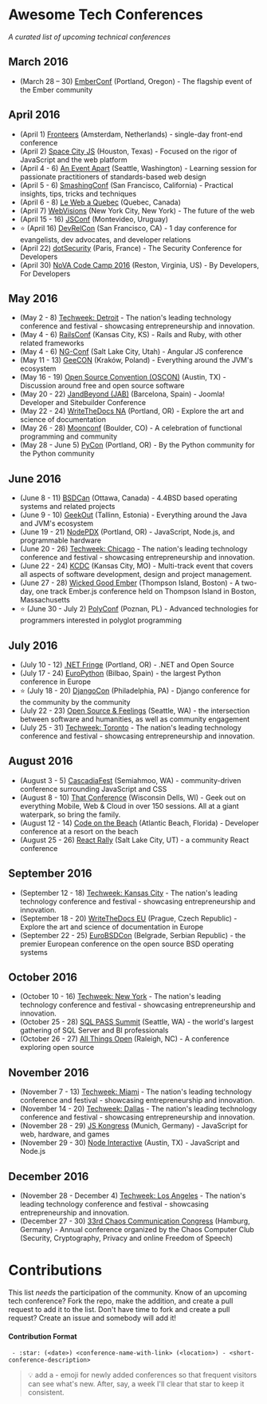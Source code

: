 # Awesome Tech Conferences

*A curated list of upcoming technical conferences*

## March 2016

 - (March 28 – 30) [EmberConf](http://emberconf.com/) (Portland, Oregon) - The flagship event of the Ember community

## April 2016

 - (April 1) [Fronteers](https://fronteers.nl/congres/2016-spring) (Amsterdam, Netherlands) - single-day front-end conference
 - (April 2) [Space City JS](https://fronteers.nl/congres/2016-spring) (Houston, Texas) - Focused on the rigor of JavaScript and the web platform
 - (April 4 - 6) [An Event Apart](http://aneventapart.com/event/seattle-2016) (Seattle, Washington) - Learning session for passionate practitioners of standards-based web design
 - (April 5 - 6) [SmashingConf](http://smashingconf.com/) (San Francisco, California) - Practical insights, tips, tricks and techniques
 - (April 6 - 8) [Le Web a Quebec](http://www.webaquebec.org/) (Quebec, Canada)
 - (April 7) [WebVisions](http://www.webvisionsevent.com/) (New York City, New York) - The future of the web
 - (April 15 - 16) [JSConf](http://www.webvisionsevent.com/) (Montevideo, Uruguay)
 - :star: (April 16) [DevRelCon](http://sf2016.devrel.net) (San Francisco, CA) - 1 day conference for evangelists, dev advocates, and developer relations
 - (April 22) [dotSecurity](http://www.dotsecurity.io/) (Paris, France) - The Security Conference for Developers
 - (April 30) [NoVA Code Camp 2016](http://novacodecamp.org/) (Reston, Virginia, US) - By Developers, For Developers

## May 2016

 - (May 2 - 8) [Techweek: Detroit](http://techweek.com/detroit/) - The nation's leading technology conference and festival - showcasing entrepreneurship and innovation.
 - (May 4 - 6) [RailsConf](http://railsconf.com/) (Kansas City, KS) - Rails and Ruby, with other related frameworks
 - (May 4 - 6) [NG-Conf](https://www.ng-conf.org/#/) (Salt Lake City, Utah) - Angular JS conference
 - (May 11 - 13) [GeeCON](http://2016.geecon.org/) (Kraków, Poland) - Everything around the JVM's ecosystem
 - (May 16 - 19) [Open Source Convention (OSCON)](http://conferences.oreilly.com/oscon/open-source-us) (Austin, TX) - Discussion around free and open source software
 - (May 20 - 22) [JandBeyond (JAB)](http://jandbeyond.org) (Barcelona, Spain) - Joomla! Developer and Sitebuilder Conference
 - (May 22 - 24) [WriteTheDocs NA](http://www.writethedocs.org/conf/na/2016/) (Portland, OR) - Explore the art and science of documentation
 - (May 26 - 28) [Moonconf](http://moonconf.org/) (Boulder, CO) - A celebration of functional programming and community
 - (May 28 - June 5) [PyCon](https://us.pycon.org/2016/) (Portland, OR) - By the Python community for the Python community

## June 2016

 - (June 8 - 11) [BSDCan](https://www.bsdcan.org/2016/) (Ottawa, Canada) - 4.4BSD based operating systems and related projects
 - (June 9 - 10) [GeekOut](http://geekout.ee/) (Tallinn, Estonia) - Everything around the Java and JVM's ecosystem
 - (June 19 - 21) [NodePDX](http://nodepdx.org/) (Portland, OR) - JavaScript, Node.js, and programmable hardware
 - (June 20 - 26) [Techweek: Chicago](http://techweek.com/chicago/) - The nation's leading technology conference and festival - showcasing entrepreneurship and innovation.
 - (June 22 - 24) [KCDC](http://www.kcdc.info/#!/) (Kansas City, MO) - Multi-track event that covers all aspects of software development, design and project management.
 - (June 27 - 28) [Wicked Good Ember](https://wickedgoodember.com/) (Thompson Island, Boston) - A two-day, one track Ember.js conference held on Thompson Island in Boston, Massachusetts
 - :star: (June 30 - July 2) [PolyConf](http://polyconf.com/) (Poznan, PL) - Advanced technologies for programmers interested in polyglot programming

## July 2016

 - (July 10 - 12) [.NET Fringe](http://dotnetfringe.org/) (Portland, OR) - .NET and Open Source
 - (July 17 - 24) [EuroPython](https://ep2016.europython.eu/) (Bilbao, Spain) - the largest Python conference in Europe
 - :star: (July 18 - 20) [DjangoCon](https://2016.djangocon.us/) (Philadelphia, PA) - Django conference for the community by the community
 - (July 22 - 23) [Open Source & Feelings](http://www.osfeels.com/) (Seattle, WA) - the intersection between software and humanities, as well as community engagement
 - (July 25 - 31) [Techweek: Toronto](http://techweek.com/toronto/) - The nation's leading technology conference and festival - showcasing entrepreneurship and innovation.

## August 2016

 - (August 3 - 5) [CascadiaFest](http://2016.cascadiajs.com/) (Semiahmoo, WA) - community-driven conference surrounding JavaScript and CSS
 - (August 8 - 10) [That Conference](https://www.thatconference.com/) (Wisconsin Dells, WI) - Geek out on everything Mobile, Web & Cloud in over 150 sessions. All at a giant waterpark, so bring the family.
 - (August 12 - 14) [Code on the Beach](https://www.codeonthebeach.com/) (Atlantic Beach, Florida) - Developer conference at a resort on the beach
 - (August 25 - 26) [React Rally](http://reactrally.com) (Salt Lake City, UT) - a community React conference

## September 2016

 - (September 12 - 18) [Techweek: Kansas City](http://techweek.com/kansascity/) - The nation's leading technology conference and festival - showcasing entrepreneurship and innovation.
 - (September 18 - 20) [WriteTheDocs EU](http://www.writethedocs.org/conf/eu/2016/) (Prague, Czech Republic) - Explore the art and science of documentation in Europe
 - (September 22 - 25) [EuroBSDCon](https://2016.eurobsdcon.org/) (Belgrade, Serbian Republic) - the premier European conference on the open source BSD operating systems

## October 2016
 - (October 10 - 16) [Techweek: New York](http://techweek.com/newyork/) - The nation's leading technology conference and festival - showcasing entrepreneurship and innovation.
 - (October 25 - 28) [SQL PASS Summit](http://www.sqlpass.org/summit/2016/Welcome.aspx) (Seattle, WA) - the world's largest gathering of SQL Server and BI professionals
 - (October 26 - 27) [All Things Open](http://allthingsopen.org/) (Raleigh, NC) - A conference exploring open source

## November 2016

 - (November 7 - 13) [Techweek: Miami](http://techweek.com/miami/) - The nation's leading technology conference and festival - showcasing entrepreneurship and innovation.
 - (November 14 - 20) [Techweek: Dallas](http://techweek.com/dallas/) - The nation's leading technology conference and festival - showcasing entrepreneurship and innovation.
 - (November 28 - 29) [JS Kongress](http://js-kongress.de/) (Munich, Germany) - JavaScript for web, hardware, and games
 - (November 29 - 30) [Node Interactive](http://events.linuxfoundation.org/events/node-interactive) (Austin, TX) - JavaScript and Node.js

## December 2016
 - (November 28 - December 4) [Techweek: Los Angeles](http://techweek.com/losangeles/) - The nation's leading technology conference and festival - showcasing entrepreneurship and innovation.
 - (December 27 - 30) [33rd Chaos Communication Congress](https://events.ccc.de/) (Hamburg, Germany) - Annual conference organized by the Chaos Computer Club (Security, Cryptography, Privacy and online Freedom of Speech)

# Contributions

This list *needs* the participation of the community.  Know of an upcoming tech conference?  Fork the repo, make the addition, and create a pull request to add it to the list.  Don't have time to fork and create a pull request?  Create an issue and somebody will add it!

#### Contribution Format

` - :star: (<date>) <conference-name-with-link> (<location>) - <short-conference-description>`

> :bulb: add a  - emoji for newly added conferences so that frequent visitors can see what's new.  After, say, a week I'll clear that star to keep it consistent.
